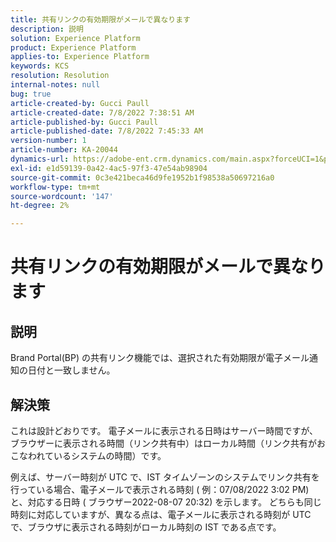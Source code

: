 ```yaml
---
title: 共有リンクの有効期限がメールで異なります
description: 説明
solution: Experience Platform
product: Experience Platform
applies-to: Experience Platform
keywords: KCS
resolution: Resolution
internal-notes: null
bug: true
article-created-by: Gucci Paull
article-created-date: 7/8/2022 7:38:51 AM
article-published-by: Gucci Paull
article-published-date: 7/8/2022 7:45:33 AM
version-number: 1
article-number: KA-20044
dynamics-url: https://adobe-ent.crm.dynamics.com/main.aspx?forceUCI=1&pagetype=entityrecord&etn=knowledgearticle&id=6e8f58fd-90fe-ec11-82e5-000d3a5a373a
exl-id: e1d59139-0a42-4ac5-97f3-47e54ab98904
source-git-commit: 0c3e421beca46d9fe1952b1f98538a50697216a0
workflow-type: tm+mt
source-wordcount: '147'
ht-degree: 2%

---
```


# 共有リンクの有効期限がメールで異なります

## 説明

Brand Portal(BP) の共有リンク機能では、選択された有効期限が電子メール通知の日付と一致しません。

## 解決策

これは設計どおりです。 電子メールに表示される日時はサーバー時間ですが、ブラウザーに表示される時間（リンク共有中）はローカル時間（リンク共有がおこなわれているシステムの時間）です。

例えば、サーバー時刻が UTC で、IST タイムゾーンのシステムでリンク共有を行っている場合、電子メールで表示される時刻 ( 例：07/08/2022 3:02 PM) と、対応する日時 ( ブラウザー2022-08-07 20:32) を示します。 どちらも同じ時刻に対応していますが、異なる点は、電子メールに表示される時刻が UTC で、ブラウザに表示される時刻がローカル時刻の IST である点です。
